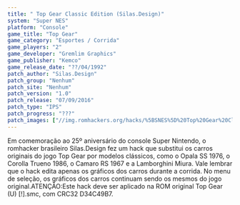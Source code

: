 ```yaml
---
title: " Top Gear Classic Edition (Silas.Design)"
system: "Super NES"
platform: "Console"
game_title: "Top Gear"
game_category: "Esportes / Corrida"
game_players: "2"
game_developer: "Gremlim Graphics"
game_publisher: "Kemco"
game_release_date: "??/04/1992"
patch_author: "Silas.Design"
patch_group: "Nenhum"
patch_site: "Nenhum"
patch_version: "1.0"
patch_release: "07/09/2016"
patch_type: "IPS"
patch_progress: "???"
patch_images: ["//img.romhackers.org/hacks/%5BSNES%5D%20Top%20Gear%20Classic%20Edition%20-%20Silas_Design%20-%201.png","//img.romhackers.org/hacks/%5BSNES%5D%20Top%20Gear%20Classic%20Edition%20-%20Silas_Design%20-%202.png","//img.romhackers.org/hacks/%5BSNES%5D%20Top%20Gear%20Classic%20Edition%20-%20Silas_Design%20-%203.png"]
---
```

Em comemoração ao 25º aniversário do console Super Nintendo, o romhacker brasileiro Silas.Design fez um hack que substitui os carros originais do jogo Top Gear por modelos clássicos, como o Opala SS 1976, o Corolla Trueno 1986, o Camaro RS 1967 e a Lamborghini Miura. Vale lembrar que o hack edita apenas os gráficos dos carros durante a corrida. No menu de seleção, os gráficos dos carros continuam sendo os mesmos do jogo original.ATENÇÃO:Este hack deve ser aplicado na ROM original Top Gear (U) [!].smc, com CRC32 D34C49B7.